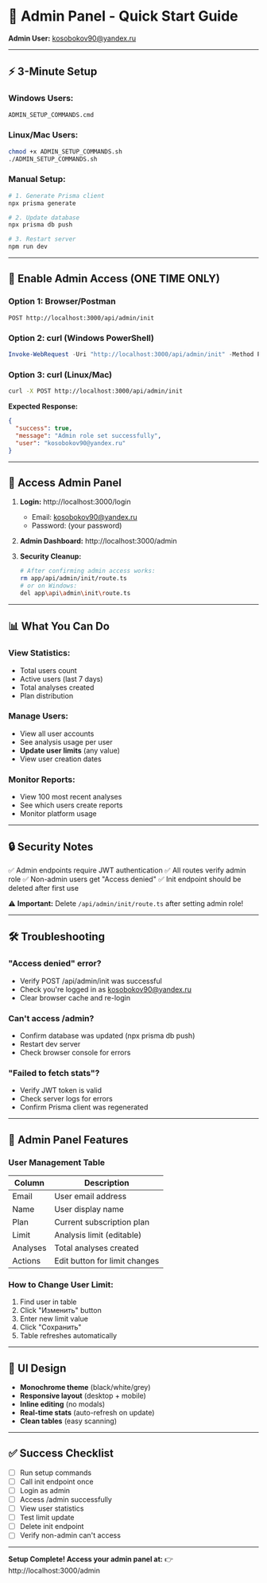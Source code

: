# 🚀 Admin Panel - Quick Start Guide

**Admin User:** kosobokov90@yandex.ru

---

## ⚡ 3-Minute Setup

### Windows Users:
```cmd
ADMIN_SETUP_COMMANDS.cmd
```

### Linux/Mac Users:
```bash
chmod +x ADMIN_SETUP_COMMANDS.sh
./ADMIN_SETUP_COMMANDS.sh
```

### Manual Setup:
```bash
# 1. Generate Prisma client
npx prisma generate

# 2. Update database
npx prisma db push

# 3. Restart server
npm run dev
```

---

## 🔑 Enable Admin Access (ONE TIME ONLY)

### Option 1: Browser/Postman
```
POST http://localhost:3000/api/admin/init
```

### Option 2: curl (Windows PowerShell)
```powershell
Invoke-WebRequest -Uri "http://localhost:3000/api/admin/init" -Method POST
```

### Option 3: curl (Linux/Mac)
```bash
curl -X POST http://localhost:3000/api/admin/init
```

**Expected Response:**
```json
{
  "success": true,
  "message": "Admin role set successfully",
  "user": "kosobokov90@yandex.ru"
}
```

---

## 🎯 Access Admin Panel

1. **Login:** http://localhost:3000/login
   - Email: kosobokov90@yandex.ru
   - Password: (your password)

2. **Admin Dashboard:** http://localhost:3000/admin

3. **Security Cleanup:**
   ```bash
   # After confirming admin access works:
   rm app/api/admin/init/route.ts
   # or on Windows:
   del app\api\admin\init\route.ts
   ```

---

## 📊 What You Can Do

### View Statistics:
- Total users count
- Active users (last 7 days)
- Total analyses created
- Plan distribution

### Manage Users:
- View all user accounts
- See analysis usage per user
- **Update user limits** (any value)
- View user creation dates

### Monitor Reports:
- View 100 most recent analyses
- See which users create reports
- Monitor platform usage

---

## 🔒 Security Notes

✅ Admin endpoints require JWT authentication
✅ All routes verify admin role
✅ Non-admin users get "Access denied"
✅ Init endpoint should be deleted after first use

⚠️ **Important:** Delete `/api/admin/init/route.ts` after setting admin role!

---

## 🛠️ Troubleshooting

### "Access denied" error?
- Verify POST /api/admin/init was successful
- Check you're logged in as kosobokov90@yandex.ru
- Clear browser cache and re-login

### Can't access /admin?
- Confirm database was updated (npx prisma db push)
- Restart dev server
- Check browser console for errors

### "Failed to fetch stats"?
- Verify JWT token is valid
- Check server logs for errors
- Confirm Prisma client was regenerated

---

## 📱 Admin Panel Features

### User Management Table
| Column | Description |
|--------|-------------|
| Email | User email address |
| Name | User display name |
| Plan | Current subscription plan |
| Limit | Analysis limit (editable) |
| Analyses | Total analyses created |
| Actions | Edit button for limit changes |

### How to Change User Limit:
1. Find user in table
2. Click "Изменить" button
3. Enter new limit value
4. Click "Сохранить"
5. Table refreshes automatically

---

## 🎨 UI Design

- **Monochrome theme** (black/white/grey)
- **Responsive layout** (desktop + mobile)
- **Inline editing** (no modals)
- **Real-time stats** (auto-refresh on update)
- **Clean tables** (easy scanning)

---

## ✅ Success Checklist

- [ ] Run setup commands
- [ ] Call init endpoint once
- [ ] Login as admin
- [ ] Access /admin successfully
- [ ] View user statistics
- [ ] Test limit update
- [ ] Delete init endpoint
- [ ] Verify non-admin can't access

---

**Setup Complete! Access your admin panel at:**
👉 http://localhost:3000/admin



















